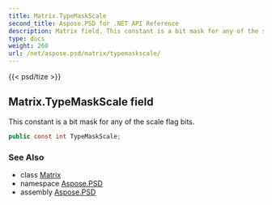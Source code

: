 ```yaml
---
title: Matrix.TypeMaskScale
second_title: Aspose.PSD for .NET API Reference
description: Matrix field. This constant is a bit mask for any of the scale flag bits
type: docs
weight: 260
url: /net/aspose.psd/matrix/typemaskscale/
---
```

{{< psd/tize >}}
## Matrix.TypeMaskScale field

This constant is a bit mask for any of the scale flag bits.

```csharp
public const int TypeMaskScale;
```

### See Also

* class [Matrix](../)
* namespace [Aspose.PSD](../../matrix/)
* assembly [Aspose.PSD](../../../)


